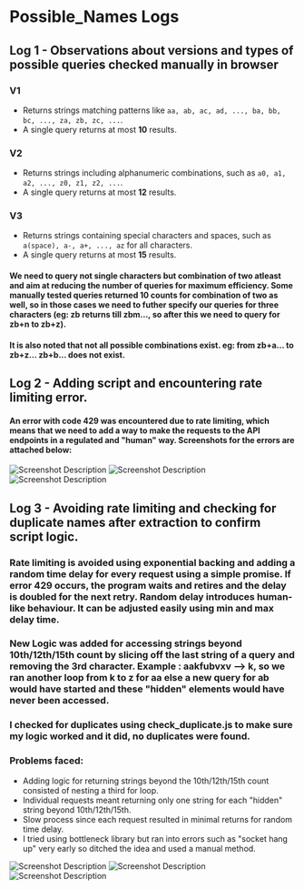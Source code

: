 # Possible_Names Logs

## Log 1 - Observations about versions and types of possible queries checked manually in browser

### **V1**

- Returns strings matching patterns like `aa, ab, ac, ad, ..., ba, bb, bc, ..., za, zb, zc, ...`.
- A single query returns at most **10** results.

### **V2**

- Returns strings including alphanumeric combinations, such as `a0, a1, a2, ..., z0, z1, z2, ...`.
- A single query returns at most **12** results.

### **V3**

- Returns strings containing special characters and spaces, such as `a(space), a-, a+, ..., az` for all characters.
- A single query returns at most **15** results.

#### We need to query not single characters but combination of two atleast and aim at reducing the number of queries for maximum efficiency. Some manually tested queries returned 10 counts for combination of two as well, so in those cases we need to futher specify our queries for three characters (eg: zb returns till zbm..., so after this we need to query for zb+n to zb+z).

#### It is also noted that not all possible combinations exist. eg: from zb+a... to zb+z... zb+b... does not exist.

## Log 2 - Adding script and encountering rate limiting error.

#### An error with code 429 was encountered due to rate limiting, which means that we need to add a way to make the requests to the API endpoints in a regulated and "human" way. Screenshots for the errors are attached below:

![Screenshot Description](<https://github.com/Shreyassm1/possible_names/blob/main/screenshots/Screenshot%20(126).png>)
![Screenshot Description](<https://github.com/Shreyassm1/possible_names/blob/main/screenshots/Screenshot%20(127).png>)
![Screenshot Description](<https://github.com/Shreyassm1/possible_names/blob/main/screenshots/Screenshot%20(128).png>)

## Log 3 - Avoiding rate limiting and checking for duplicate names after extraction to confirm script logic.

### Rate limiting is avoided using exponential backing and adding a random time delay for every request using a simple promise. If error 429 occurs, the program waits and retires and the delay is doubled for the next retry. Random delay introduces human-like behaviour. It can be adjusted easily using min and max delay time.

### New Logic was added for accessing strings beyond 10th/12th/15th count by slicing off the last string of a query and removing the 3rd character. Example : aakfubvxv --> k, so we ran another loop from k to z for aa else a new query for ab would have started and these "hidden" elements would have never been accessed.

### I checked for duplicates using check_duplicate.js to make sure my logic worked and it did, no duplicates were found.

### **Problems faced:**

- Adding logic for returning strings beyond the 10th/12th/15th count consisted of nesting a third for loop.
- Individual requests meant returning only one string for each "hidden" string beyond 10th/12th/15th.
- Slow process since each request resulted in minimal returns for random time delay.
- I tried using bottleneck library but ran into errors such as "socket hang up" very early so ditched the idea and used a manual method.

![Screenshot Description](<https://github.com/Shreyassm1/possible_names/blob/main/screenshots/Screenshot%20(129).png>)
![Screenshot Description](<https://github.com/Shreyassm1/possible_names/blob/main/screenshots/Screenshot%20(130).png>)
![Screenshot Description](<https://github.com/Shreyassm1/possible_names/blob/main/screenshots/Screenshot%20(131).png>)
